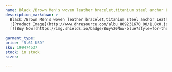 ```yaml
---
name: Black /Brown Men's woven leather bracelet,titanium steel anchor Leather bracelet , 21CM Titanium chain.free shipping.
description_markdown: >-
  Black /Brown Men's woven leather bracelet,titanium steel anchor Leather bracelet , 21CM Titanium chain.free shipping.
  ![Product Image](http://www.dhresource.com/albu_809231670_00/1.0x0.jpg)
  [![Buy Now](https://img.shields.io/badge/Buy%20Now-blue?style=for-the-badge&logo=none)](https://www.tkqlhce.com/click-100820740-14451685?url=http%3A%2F%2Fwww.dhgate.com%2Fproduct%2Fblack-brown-men-s-woven-leather-bracelet%2F199474537.html)

garment_type:
price: '5.61 USD'
sku: 199474537
stock: in stock
sizes:

---
```

